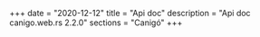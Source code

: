 +++
date        = "2020-12-12"
title       = "Api doc"
description = "Api doc canigo.web.rs 2.2.0"
sections    = "Canigó"
+++